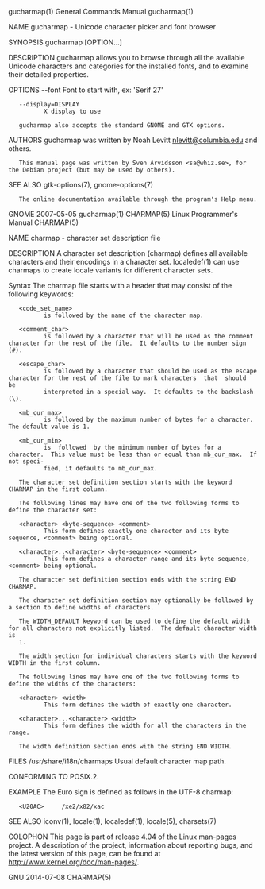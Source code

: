 gucharmap(1)                                                  General Commands Manual                                                 gucharmap(1)

NAME
       gucharmap - Unicode character picker and font browser

SYNOPSIS
       gucharmap [OPTION...]

DESCRIPTION
       gucharmap  allows  you  to browse through all the available Unicode characters and categories for the installed fonts, and to examine their
       detailed properties.

OPTIONS
       --font Font to start with, ex: 'Serif 27'

       --display=DISPLAY
              X display to use

       gucharmap also accepts the standard GNOME and GTK options.

AUTHORS
       gucharmap was written by Noah Levitt <nlevitt@columbia.edu> and others.

       This manual page was written by Sven Arvidsson <sa@whiz.se>, for the Debian project (but may be used by others).

SEE ALSO
       gtk-options(7), gnome-options(7)

       The online documentation available through the program's Help menu.

GNOME                                                               2007-05-05                                                        gucharmap(1)
CHARMAP(5)                                                   Linux Programmer's Manual                                                  CHARMAP(5)

NAME
       charmap - character set description file

DESCRIPTION
       A  character  set  description  (charmap)  defines  all  available characters and their encodings in a character set.  localedef(1) can use
       charmaps to create locale variants for different character sets.

   Syntax
       The charmap file starts with a header that may consist of the following keywords:

       <code_set_name>
              is followed by the name of the character map.

       <comment_char>
              is followed by a character that will be used as the comment character for the rest of the file.  It defaults to the number sign (#).

       <escape_char>
              is followed by a character that should be used as the escape character for the rest of the file to mark characters  that  should  be
              interpreted in a special way.  It defaults to the backslash (\).

       <mb_cur_max>
              is followed by the maximum number of bytes for a character.  The default value is 1.

       <mb_cur_min>
              is  followed  by the minimum number of bytes for a character.  This value must be less than or equal than mb_cur_max.  If not speci‐
              fied, it defaults to mb_cur_max.

       The character set definition section starts with the keyword CHARMAP in the first column.

       The following lines may have one of the two following forms to define the character set:

       <character> <byte-sequence> <comment>
              This form defines exactly one character and its byte sequence, <comment> being optional.

       <character>..<character> <byte-sequence> <comment>
              This form defines a character range and its byte sequence, <comment> being optional.

       The character set definition section ends with the string END CHARMAP.

       The character set definition section may optionally be followed by a section to define widths of characters.

       The WIDTH_DEFAULT keyword can be used to define the default width for all characters not explicitly listed.  The default character width is
       1.

       The width section for individual characters starts with the keyword WIDTH in the first column.

       The following lines may have one of the two following forms to define the widths of the characters:

       <character> <width>
              This form defines the width of exactly one character.

       <character>...<character> <width>
              This form defines the width for all the characters in the range.

       The width definition section ends with the string END WIDTH.

FILES
       /usr/share/i18n/charmaps
              Usual default character map path.

CONFORMING TO
       POSIX.2.

EXAMPLE
       The Euro sign is defined as follows in the UTF-8 charmap:

       <U20AC>     /xe2/x82/xac

SEE ALSO
       iconv(1), locale(1), localedef(1), locale(5), charsets(7)

COLOPHON
       This  page is part of release 4.04 of the Linux man-pages project.  A description of the project, information about reporting bugs, and the
       latest version of this page, can be found at http://www.kernel.org/doc/man-pages/.

GNU                                                                 2014-07-08                                                          CHARMAP(5)
